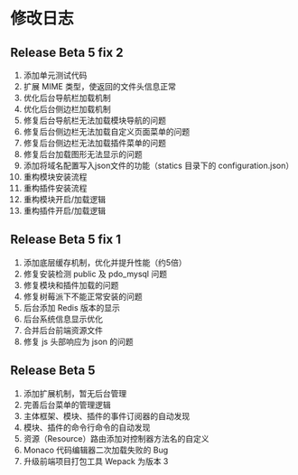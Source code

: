 # 修改日志

## Release Beta 5 fix 2

1. 添加单元测试代码
2. 扩展 MIME 类型，使返回的文件头信息正常
3. 优化后台导航栏加载机制
4. 优化后台侧边栏加载机制
5. 修复后台导航栏无法加载模块导航的问题
6. 修复后台侧边栏无法加载自定义页面菜单的问题
7. 修复后台侧边栏无法加载插件菜单的问题
8. 修复后台加载图形无法显示的问题
9. 添加将域名配置写入json文件的功能（statics 目录下的 configuration.json）
10. 重构模块安装流程
11. 重构插件安装流程
12. 重构模块开启/加载逻辑
13. 重构插件开启/加载逻辑

## Release Beta 5 fix 1

1. 添加底层缓存机制，优化并提升性能（约5倍）
2. 修复安装检测 public 及 pdo_mysql 问题
3. 修复模块和插件加载的问题
4. 修复树莓派下不能正常安装的问题
5. 后台添加 Redis 版本的显示
6. 后台系统信息显示优化
7. 合并后台前端资源文件
8. 修复 js 头部响应为 json 的问题

## Release Beta 5

1. 添加扩展机制，暂无后台管理
2. 完善后台菜单的管理逻辑
3. 主体框架、模块、插件的事件订阅器的自动发现
4. 模块、插件的命令行命令的自动发现
5. 资源（Resource）路由添加对控制器方法名的自定义
6. Monaco 代码编辑器二次加载失败的 Bug
7. 升级前端项目打包工具 Wepack 为版本 3